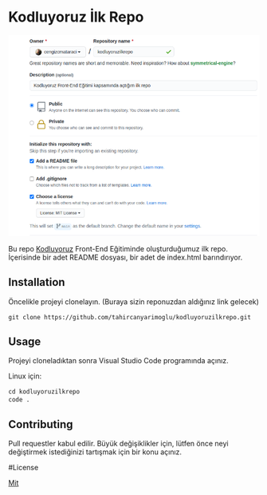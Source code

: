 # Kodluyoruz İlk Repo

![Görsel](https://raw.githubusercontent.com/Kodluyoruz/taskforce/main/git/odev1/figures/github.png)

Bu repo [Kodluyoruz](https://www.kodluyoruz.org) Front-End Eğitiminde oluşturduğumuz ilk repo. İçerisinde bir adet README dosyası, bir adet de index.html barındırıyor.

## Installation
Öncelikle projeyi clonelayın. (Buraya sizin reponuzdan aldığınız link gelecek)

```
git clone https://github.com/tahircanyarimoglu/kodluyoruzilkrepo.git
````
## Usage
Projeyi cloneladıktan sonra Visual Studio Code programında açınız.

Linux için:

```linux
cd kodluyoruzilkrepo
code .
````

## Contributing
Pull requestler kabul edilir. Büyük değişiklikler için, lütfen önce neyi değiştirmek istediğinizi tartışmak için bir konu açınız.

#License 

[Mit](https://choosealicense.com/licenses/mit/)

